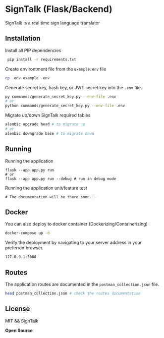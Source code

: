 # SignTalk (Flask/Backend)

SignTalk is a real time sign language translator

## Installation

Install all PIP dependencies

```sh
 pip install -r requirements.txt
```

Create environtment file from the  `example.env`  file

```sh
cp .env.example .env
```

Generate secret key, hash key, or JWT secret key into the `.env` file.

```sh
py commands/generate_secret_key.py --env-file .env
# or
python commands/generate_secret_key.py --env-file .env
```

Migrate up/down SignTalk required tables

```sh
alembic upgrade head # to migrate up
# or
alembic downgrade base # to migrate down
```

## Running

Running the application

```
flask --app app.py run 
# or
flask --app app.py run --debug # run in debug mode
```

Running the application unit/feature test

```
# The documentation will be there soon...
```

## Docker

You can also deploy to docker container (Dockerizing/Containerizing)

```sh
docker-compose up -d
```

Verify the deployment by navigating to your server address in
your preferred browser.

```sh
127.0.0.1:5000
```

## Routes

The application routes are documented in the `postman_collection.json` file.

```sh
head postman_collection.json # check the routes documentation
```

## License

MIT && SignTalk

**Open Source**
